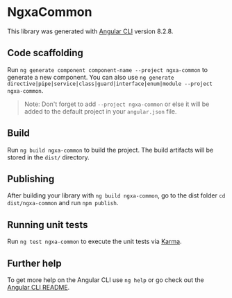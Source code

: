 # NgxaCommon

This library was generated with [Angular CLI](https://github.com/angular/angular-cli) version 8.2.8.

## Code scaffolding

Run `ng generate component component-name --project ngxa-common` to generate a new component. You can also use `ng generate directive|pipe|service|class|guard|interface|enum|module --project ngxa-common`.
> Note: Don't forget to add `--project ngxa-common` or else it will be added to the default project in your `angular.json` file. 

## Build

Run `ng build ngxa-common` to build the project. The build artifacts will be stored in the `dist/` directory.

## Publishing

After building your library with `ng build ngxa-common`, go to the dist folder `cd dist/ngxa-common` and run `npm publish`.

## Running unit tests

Run `ng test ngxa-common` to execute the unit tests via [Karma](https://karma-runner.github.io).

## Further help

To get more help on the Angular CLI use `ng help` or go check out the [Angular CLI README](https://github.com/angular/angular-cli/blob/master/README.md).
